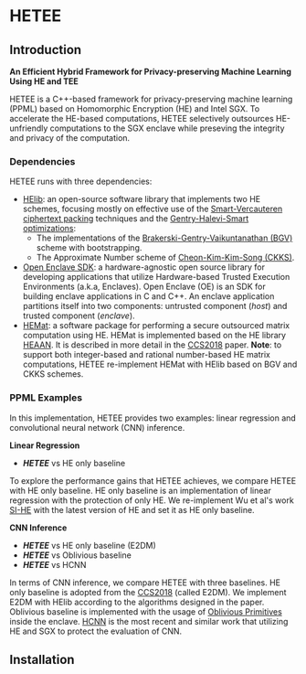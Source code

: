 # HETEE

## Introduction

**An Efficient Hybrid Framework for Privacy-preserving Machine Learning Using HE and TEE**

HETEE is a C++-based framework for privacy-preserving machine learning (PPML) based on Homomorphic Encryption (HE) and Intel SGX.
To accelerate the HE-based computations, HETEE selectively outsources HE-unfriendly computations to the SGX enclave while preseving the integrity and privacy of the computation.

### Dependencies

HETEE runs with three dependencies: 
- [HElib](https://github.com/homenc/HElib): an open-source software library that implements two HE schemes, focusing mostly on effective use of the [Smart-Vercauteren ciphertext packing](https://eprint.iacr.org/2011/133) techniques and the [Gentry-Halevi-Smart optimizations](https://eprint.iacr.org/2012/099): 
  - The implementations of the [Brakerski-Gentry-Vaikuntanathan (BGV)](https://eprint.iacr.org/2011/277) scheme with bootstrapping.
  - The Approximate Number scheme of [Cheon-Kim-Kim-Song (CKKS)](https://eprint.iacr.org/2016/421).
- [Open Enclave SDK](https://github.com/openenclave/openenclave): a hardware-agnostic open source library for developing applications that utilize Hardware-based Trusted Execution Environments (a.k.a, Enclaves). Open Enclave (OE) is an SDK for building enclave applications in C and C++. An enclave application partitions itself into two components: untrusted component (*host*) and trusted component (*enclave*).
- [HEMat](https://github.com/K-miran/HEMat): a software package for performing a secure outsourced matrix computation using HE. HEMat is implemented based on the HE library [HEAAN](https://eprint.iacr.org/2016/421.pdf). It is described in more detail in the [CCS2018](https://dl.acm.org/doi/10.1145/3243734.3243837) paper. **Note**: to support both integer-based and rational number-based HE matrix computations, HETEE re-implement HEMat with HElib based on BGV and CKKS schemes.

### PPML Examples

In this implementation, HETEE provides two examples: linear regression and convolutional neural network (CNN) inference.

**Linear Regression**
- ***HETEE*** vs HE only baseline

To explore the performance gains that HETEE achieves, we compare HETEE with HE only baseline. HE only baseline is an implementation of linear regression with the protection of only HE. We re-implement Wu et al's work [SI-HE](https://github.com/dwu4/fhe-si) with the latest version of HE and set it as HE only baseline.

**CNN Inference**
- ***HETEE*** vs HE only baseline (E2DM)
- ***HETEE*** vs Oblivious baseline
- ***HETEE*** vs HCNN

In terms of CNN inference, we compare HETEE with three baselines. HE only baseline is adopted from the [CCS2018](https://dl.acm.org/doi/10.1145/3243734.3243837) (called E2DM). We implement E2DM with HElib according to the algorithms designed in the paper. Oblivious baseline is implemented with the usage of [Oblivious Primitives](https://github.com/mc2-project/secure-xgboost) inside the enclave. [HCNN](https://ieeexplore.ieee.org/document/9546527) is the most recent and similar work that utilizing HE and SGX to protect the evaluation of CNN. 

## Installation